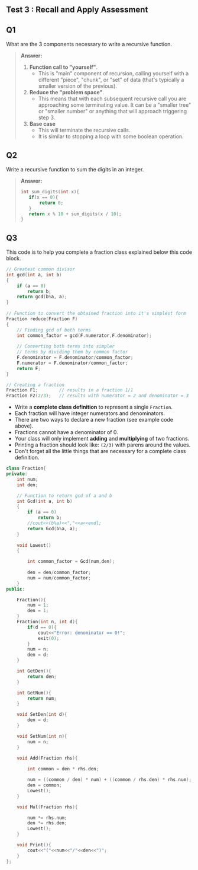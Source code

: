 ## Test 3 : Recall and Apply Assessment

## Q1

What are the 3 components necessary to write a recursive function.

> **Answer:**
> 1. **Function call to "yourself"**.
>     - This is "main" component of recursion, calling yourself with a different "piece", "chunk", or "set" of data (that's typically a smaller version of the previous).
> 2. **Reduce the "problem space"**. 
>    - This means that with each subsequent recursive call you are approaching some terminating value. It can be a "smaller tree" or "smaller number" or anything that will approach triggering step 3.
> 3. **Base case**
>    - This will terminate the recursive calls. 
>    - It is similar to stopping a loop with some boolean operation.

## Q2 

Write a recursive function to sum the digits in an integer.

> **Answer:**
> ```cpp
> int sum_digits(int x){
>    if(x == 0){
>        return 0;
>    }
>    return x % 10 + sum_digits(x / 10);
>}
>```

## Q3 

This code is to help you complete a fraction class explained below this code block. 
```cpp
// Greatest common divisor
int gcd(int a, int b) 
{ 
    if (a == 0) 
        return b; 
    return gcd(b%a, a); 
} 
  
// Function to convert the obtained fraction into it's simplest form 
Fraction reduce(Fraction F) 
{ 
    // Finding gcd of both terms 
    int common_factor = gcd(F.numerator,F.denominator); 
  
    // Converting both terms into simpler  
    // terms by dividing them by common factor  
    F.denominator = F.denominator/common_factor; 
    F.numerator = F.denominator/common_factor; 
    return F;
} 

// Creating a fraction
Fraction F1;        // results in a fraction 1/1
Fraction F2(2/3);   // results with numerator = 2 and denominator = 3

```


- Write a **complete class definition** to represent a single `Fraction`. 
- Each fraction will have integer numerators and denominators. 
- There are two ways to declare a new fraction (see example code above).
- Fractions cannot have a denominator of 0.
- Your class will only implement **adding** and **multiplying** of two fractions.
- Printing a fraction should look like: `(2/3)` with parens around the values.
- Don't forget all the little things that are necessary for a complete class definition.

```cpp
class Fraction{
private:
    int num;
    int den;

    // Function to return gcd of a and b 
    int Gcd(int a, int b) 
    { 
        if (a == 0) 
            return b;
        //cout<<(b%a)<<","<<a<<endl;
        return Gcd(b%a, a); 
    } 
    
    void Lowest() 
    { 

        int common_factor = Gcd(num,den); 
    
        den = den/common_factor; 
        num = num/common_factor; 
    } 
public:

    Fraction(){
        num = 1;
        den = 1;
    }
    Fraction(int n, int d){
        if(d == 0){
            cout<<"Error: denominator == 0!";
            exit(0);
        }
        num = n;
        den = d;
    }

    int GetDen(){
        return den;
    }

    int GetNum(){
        return num;
    }

    void SetDen(int d){
        den = d;
    }

    void SetNum(int n){
        num = n;
    }

    void Add(Fraction rhs){
        
        int common = den * rhs.den;

        num = ((common / den) * num) + ((common / rhs.den) * rhs.num);
        den = common;
        Lowest();
    }

    void Mul(Fraction rhs){

        num *= rhs.num;
        den *= rhs.den;
        Lowest();
    }

    void Print(){
        cout<<"("<<num<<"/"<<den<<")";
    }
};
```